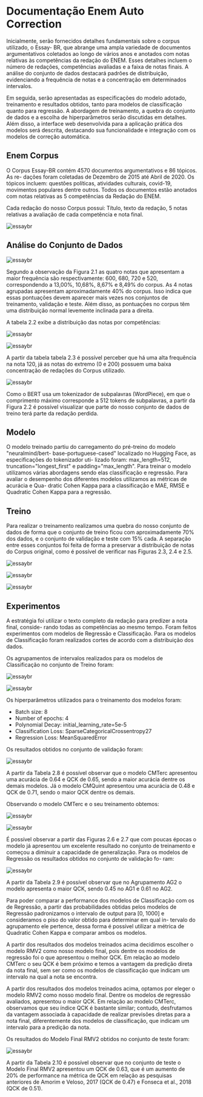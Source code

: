 # Documentação Enem Auto Correction

Inicialmente, serão fornecidos detalhes fundamentais sobre o corpus utilizado, o Essay-
BR, que abrange uma ampla variedade de documentos argumentativos coletados ao longo
de vários anos e anotados com notas relativas às competências da redação do ENEM. Esses
detalhes incluem o número de redações, competências avaliadas e a faixa de notas finais. A
análise do conjunto de dados destacará padrões de distribuição, evidenciando a frequência
de notas e a concentração em determinados intervalos.

Em seguida, serão apresentadas as especificações do modelo adotado, treinamento e
resultados obtidos, tanto para modelos de classificação quanto para regressão. A abordagem
de treinamento, a quebra do conjunto de dados e a escolha de hiperparâmetros serão
discutidas em detalhes. Além disso, a interface web desenvolvida para a aplicação prática
dos modelos será descrita, destacando sua funcionalidade e integração com os modelos de
correção automática.

## Enem Corpus

O Corpus Essay-BR contém 4570 documentos argumentativos e 86 tópicos. As re-
dações foram coletadas de Dezembro de 2015 até Abril de 2020. Os tópicos incluem:
questões políticas, atividades culturais, covid-19, movimentos populares dentre outros.
Todos os documentos estão anotados com notas relativas as 5 competências da Redação
do ENEM.

Cada redação do nosso Corpus possui: Título, texto da redação, 5 notas relativas a
avaliação de cada competência e nota final.

![essaybr](./images/enem_corpus.png)

## Análise do Conjunto de Dados

![essaybr](./images/dist_total.png)

Segundo a observação da Figura 2.1 as quatro notas que apresentam a maior frequência
são respectivamente: 600, 680, 720 e 520, correspondendo a 13,00%, 10,68%, 8,67% e 8,49%
do corpus. As 4 notas agrupadas apresentam aproximadamente 40% do corpus. Isso indica
que essas pontuações devem aparecer mais vezes nos conjuntos de treinamento, validação
e teste. Além disso, as pontuações no corpus têm uma distribuição normal levemente
inclinada para a direita.

A tabela 2.2 exibe a distribuição das notas por competências:

![essaybr](./images/compet_1.png)

![essaybr](./images/compet_2.png)

A partir da tabela tabela 2.3 é possível perceber que há uma alta frequência na nota 120,
já as notas do extremo (0 e 200) possuem uma baixa concentração de redações do Corpus
utilizado.

![essaybr](./images/dist_tokens.png)

Como o BERT usa um tokenizador de subpalavras (WordPiece), em que o comprimento
máximo corresponde a 512 tokens de subpalavras, a partir da Figura 2.2 é possível visualizar
que parte do nosso conjunto de dados de treino terá parte da redação perdida.

## Modelo

O modelo treinado partiu do carregamento do pré-treino do modelo "neuralmind/bert-
base-portuguese-cased" localizado no Hugging Face, as especificações do tokenizador uti-
lizado foram: max_length=512, truncation="longest_first" e padding="max_length". Para
treinar o modelo utilizamos várias abordagens sendo elas classificação e regressão. Para
avaliar o desempenho dos diferentes modelos utilizamos as métricas de acurácia e Qua-
dratic Cohen Kappa para a classificação e MAE, RMSE e Quadratic Cohen Kappa para a
regressão.

## Treino

Para realizar o treinamento realizamos uma quebra do nosso conjunto de dados de
forma que o conjunto de treino ficou com aproximadamente 70% dos dados, e o conjunto
de validação e teste com 15% cada. A separação entre esses conjuntos foi feita de forma
a preservar a distribuição de notas do Corpus original, como é possível de verificar nas
Figuras 2.3, 2.4 e 2.5.

![essaybr](./images/dist_treino.png)

![essaybr](./images/dist_val.png)

![essaybr](./images/dist_teste.png)

## Experimentos

A estratégia foi utilizar o texto completo da redação para predizer a nota final, conside-
rando todas as competências ao mesmo tempo. Foram feitos experimentos com modelos
de Regressão e Classificação. Para os modelos de Classificação foram realizados cortes de
acordo com a distribuição dos dados.

Os agrupamentos de intervalos realizados para os modelos de Classificação no conjunto
de Treino foram:

![essaybr](./images/agrup_1.png)

![essaybr](./images/agrup_2.png)

Os hiperparâmetros utilizados para o treinamento dos modelos foram:
- Batch size: 8
- Number of epochs: 4
- Polynomial Decay: initial_learning_rate=5e-5
- Classification Loss: SparseCategoricalCrossentropy27
- Regression Loss: MeanSquaredError

Os resultados obtidos no conjunto de validação foram:

![essaybr](./images/perf_3.png)

A partir da Tabela 2.8 é possível observar que o modelo CMTerc apresentou uma
acurácia de 0.64 e QCK de 0.65, sendo a maior acurácia dentre os demais modelos. Já o
modelo CMQuint apresentou uma acurácia de 0.48 e QCK de 0.71, sendo o maior QCK
dentre os demais.

Observando o modelo CMTerc e o seu treinamento obtemos:

![essaybr](./images/error_1.png)

![essaybr](./images/error_2.png)

É possível observar a partir das Figuras 2.6 e 2.7 que com poucas épocas o modelo já
apresentou um excelente resultado no conjunto de treinamento e começou a diminuir a
capacidade de generalização.
Para os modelos de Regressão os resultados obtidos no conjunto de validação fo-
ram:

![essaybr](./images/perf_1.png)

A partir da Tabela 2.9 é possível observar que no Agrupamento AG2 o modelo apresenta
o maior QCK, sendo 0.45 no AG1 e 0.61 no AG2.

Para poder comparar a performance dos modelos de Classificação com os de Regressão,
a partir das probabilidades obtidas pelos modelos de Regressão padronizamos o intervalo
de output para [0, 1000] e consideramos o piso do valor obtido para determinar em qual in-
tervalo do agrupamento ele pertence, dessa forma é possível utilizar a métrica de Quadratic
Cohen Kappa e comparar ambos os modelos.

A partir dos resultados dos modelos treinados acima decidimos escolher o modelo
RMV2 como nosso modelo final, pois dentre os modelos de regressão foi o que apresentou o
melhor QCK. Em relação ao modelo CMTerc o seu QCK é bem próximo e temos a vantagem
da predição direta da nota final, sem ser como os modelos de classificação que indicam um
intervalo na qual a nota se encontra.

A partir dos resultados dos modelos treinados acima, optamos por eleger o modelo
RMV2 como nosso modelo final. Dentre os modelos de regressão avaliados, apresentou o
maior QCK. Em relação ao modelo CMTerc, observamos que seu índice QCK é bastante
similar; contudo, desfrutamos da vantagem associada à capacidade de realizar previsões
diretas para a nota final, diferentemente dos modelos de classificação, que indicam um
intervalo para a predição da nota.

Os resultados do Modelo Final RMV2 obtidos no conjunto de teste foram:

![essaybr](./images/perf_2.png)

A partir da Tabela 2.10 é possível observar que no conjunto de teste o Modelo Final
RMV2 apresentou um QCK de 0.63, que é um aumento de 20% de performance na métrica
de QCK em relação as pesquisas anteriores de Amorim e Veloso, 2017 (QCK de 0.47) e
Fonseca et al., 2018 (QCK de 0.51).

















